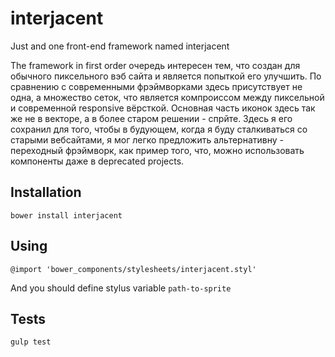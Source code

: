 # interjacent
Just and one front-end framework named interjacent

The framework in first order очередь интересен тем, что создан для обычного пиксельного вэб сайта и является попыткой его улучшить. По сравнению с современными фрэймворками здесь присутствует не одна, а множество сеток, что является компроиссом между пиксельной и современной responsive вёрсткой. Основная часть иконок здесь так же не в векторе, а в более старом решении - спрйте. Здесь я его сохранил для того, чтобы в будующем, когда я буду сталкиваться со старыми вебсайтами, я мог легко предложить альтернативну - переходный фрэймворк, как пример того, что, можно использовать компоненты даже в deprecated projects.

## Installation

    bower install interjacent

## Using

    @import 'bower_components/stylesheets/interjacent.styl'

And you should define stylus variable ```path-to-sprite```

## Tests

    gulp test
